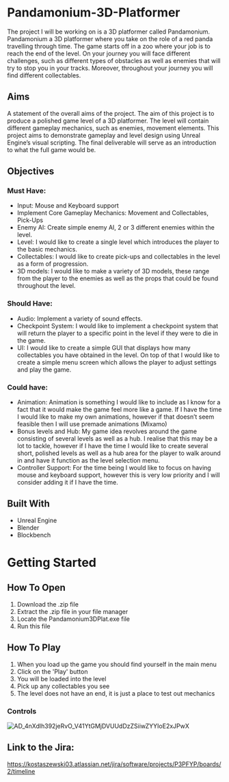 # Pandamonium-3D-Platformer


The project I will be working on is a 3D platformer called Pandamonium. Pandamonium a 3D platformer where you take on the role of a red panda travelling through time. The game starts off in a zoo where your job is to reach the end of the level. On your journey you will face different challenges, such as different types of obstacles as well as enemies that will try to stop you in your tracks. Moreover, throughout your journey you will find different collectables.


## Aims 
A statement of the overall aims of the project.
The aim of this project is to produce a polished game level of a 3D platformer. The level will contain different gameplay mechanics, such as enemies, movement elements. This project aims to demonstrate gameplay and level design using Unreal Engine’s visual scripting. The final deliverable will serve as an introduction to what the full game would be. 

## Objectives
### Must Have: 
- Input: Mouse and Keyboard support
- Implement Core Gameplay Mechanics: Movement and Collectables, Pick-Ups
- Enemy AI: Create simple enemy AI, 2 or 3 different enemies within the level.
- Level: I would like to create a single level which introduces the player to the basic mechanics.
- Collectables: I would like to create pick-ups and collectables in the level as a form of progression.
- 3D models: I would like to make a variety of 3D models, these range from the player to the enemies as well as the props that could be found throughout the level.
### Should Have: 
- Audio: Implement a variety of sound effects.
- Checkpoint System: I would like to implement a checkpoint system that will return the player to a specific point in the level if they were to die in the game.
- UI: I would like to create a simple GUI that displays how many collectables you have obtained in the level. On top of that I would like to create a simple menu screen which allows the player to adjust settings and play the game.
### Could have:
- Animation: Animation is something I would like to include as I know for a fact that it would make the game feel more like a game. If I have the time I would like to make my own animations, however if that doesn’t seem feasible then I will use premade animations (Mixamo)
- Bonus levels and Hub: My game idea revolves around the game consisting of several levels as well as a hub. I realise that this may be a lot to tackle, however if I have the time I would like to create several short, polished levels as well as a hub area for the player to walk around in and have it function as the level selection menu.
- Controller Support: For the time being I would like to focus on having mouse and keyboard support, however this is very low priority and I will consider adding it if I have the time.

## Built With
- Unreal Engine
- Blender
- Blockbench

# Getting Started

## How To Open

1. Download the .zip file
2. Extract the .zip file in your file manager
3. Locate the Pandamonium3DPlat.exe file
4. Run this file

## How To Play
1. When you load up the game you should find yourself in the main menu
2. Click on the 'Play' button
3. You will be loaded into the level
4. Pick up any collectables you see
5. The level does not have an end, it is just a place to test out mechanics

### Controls
![AD_4nXdlh392jeRvO_V41YtGMjDVUUdDzZSiiwZYYIoE2xJPwX](https://github.com/user-attachments/assets/419308bc-8163-4ac8-a9de-aa439d57e838)


## Link to the Jira:
https://kostaszewski03.atlassian.net/jira/software/projects/P3PFYP/boards/2/timeline
